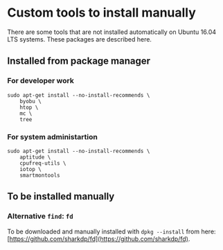 Custom tools to install manually
================================

There are some tools that are not installed automatically on Ubuntu 16.04 LTS
systems. These packages are described here.

Installed from package manager
------------------------------

### For developer work

    sudo apt-get install --no-install-recommends \
        byobu \
        htop \
        mc \
        tree

### For system administartion

    sudo apt-get install --no-install-recommends \
        aptitude \
        cpufreq-utils \
        iotop \
        smartmontools


To be installed manually
------------------------

### Alternative `find`: `fd`

To be downloaded and manually installed with `dpkg --install` from here:
[https://github.com/sharkdp/fd](https://github.com/sharkdp/fd).
